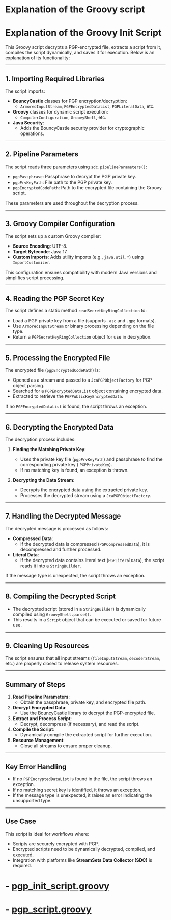 # Explanation of the Groovy script

# Explanation of the Groovy Init Script

This Groovy script decrypts a PGP-encrypted file, extracts a script from it, compiles the script dynamically, and saves
it for execution. Below is an explanation of its functionality:

---

## 1. **Importing Required Libraries**

The script imports:

- **BouncyCastle** classes for PGP encryption/decryption:
    - `ArmoredInputStream`, `PGPEncryptedDataList`, `PGPLiteralData`, etc.
- **Groovy** classes for dynamic script execution:
    - `CompilerConfiguration`, `GroovyShell`, etc.
- **Java Security**:
    - Adds the BouncyCastle security provider for cryptographic operations.

---

## 2. **Pipeline Parameters**

The script reads three parameters using `sdc.pipelineParameters()`:

- `pgpPassphrase`: Passphrase to decrypt the PGP private key.
- `pgpPrvKeyPath`: File path to the PGP private key.
- `pgpEncryptedCodePath`: Path to the encrypted file containing the Groovy script.

These parameters are used throughout the decryption process.

---

## 3. **Groovy Compiler Configuration**

The script sets up a custom Groovy compiler:

- **Source Encoding**: UTF-8.
- **Target Bytecode**: Java 17.
- **Custom Imports**: Adds utility imports (e.g., `java.util.*`) using `ImportCustomizer`.

This configuration ensures compatibility with modern Java versions and simplifies script processing.

---

## 4. **Reading the PGP Secret Key**

The script defines a static method `readSecretKeyRingCollection` to:

- Load a PGP private key from a file (supports `.asc` and `.gpg` formats).
- Use `ArmoredInputStream` or binary processing depending on the file type.
- Return a `PGPSecretKeyRingCollection` object for use in decryption.

---

## 5. **Processing the Encrypted File**

The encrypted file (`pgpEncryptedCodePath`) is:

- Opened as a stream and passed to a `JcaPGPObjectFactory` for PGP object parsing.
- Searched for a `PGPEncryptedDataList` object containing encrypted data.
- Extracted to retrieve the `PGPPublicKeyEncryptedData`.

If no `PGPEncryptedDataList` is found, the script throws an exception.

---

## 6. **Decrypting the Encrypted Data**

The decryption process includes:

1. **Finding the Matching Private Key**:
    - Uses the private key file (`pgpPrvKeyPath`) and passphrase to find the corresponding private key (
      `PGPPrivateKey`).
    - If no matching key is found, an exception is thrown.

2. **Decrypting the Data Stream**:
    - Decrypts the encrypted data using the extracted private key.
    - Processes the decrypted stream using a `JcaPGPObjectFactory`.

---

## 7. **Handling the Decrypted Message**

The decrypted message is processed as follows:

- **Compressed Data**:
    - If the decrypted data is compressed (`PGPCompressedData`), it is decompressed and further processed.
- **Literal Data**:
    - If the decrypted data contains literal text (`PGPLiteralData`), the script reads it into a `StringBuilder`.

If the message type is unexpected, the script throws an exception.

---

## 8. **Compiling the Decrypted Script**

- The decrypted script (stored in a `StringBuilder`) is dynamically compiled using `GroovyShell.parse()`.
- This results in a `Script` object that can be executed or saved for future use.

---

## 9. **Cleaning Up Resources**

The script ensures that all input streams (`fileInputStream`, `decoderStream`, etc.) are properly closed to release
system resources.

---

## Summary of Steps

1. **Read Pipeline Parameters**:
    - Obtain the passphrase, private key, and encrypted file path.
2. **Decrypt Encrypted Data**:
    - Use the BouncyCastle library to decrypt the PGP-encrypted file.
3. **Extract and Process Script**:
    - Decrypt, decompress (if necessary), and read the script.
4. **Compile the Script**:
    - Dynamically compile the extracted script for further execution.
5. **Resource Management**:
    - Close all streams to ensure proper cleanup.

---

## Key Error Handling

- If no `PGPEncryptedDataList` is found in the file, the script throws an exception.
- If no matching secret key is identified, it throws an exception.
- If the message type is unexpected, it raises an error indicating the unsupported type.

---

## Use Case

This script is ideal for workflows where:

- Scripts are securely encrypted with PGP.
- Encrypted scripts need to be dynamically decrypted, compiled, and executed.
- Integration with platforms like **StreamSets Data Collector (SDC)** is required.

# - [pgp_init_script.groovy](pgp_init_script.groovy)

# - [pgp_script.groovy](pgp_script.groovy)